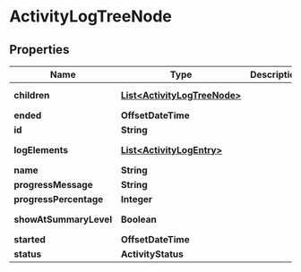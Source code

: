

# ActivityLogTreeNode


## Properties

Name | Type | Description | Notes
------------ | ------------- | ------------- | -------------
**children** | [**List&lt;ActivityLogTreeNode&gt;**](ActivityLogTreeNode.md) |  |  [optional] [readonly]
**ended** | **OffsetDateTime** |  |  [optional]
**id** | **String** |  |  [optional]
**logElements** | [**List&lt;ActivityLogEntry&gt;**](ActivityLogEntry.md) |  |  [optional] [readonly]
**name** | **String** |  |  [optional]
**progressMessage** | **String** |  |  [optional]
**progressPercentage** | **Integer** |  |  [optional]
**showAtSummaryLevel** | **Boolean** |  |  [optional] [readonly]
**started** | **OffsetDateTime** |  |  [optional]
**status** | **ActivityStatus** |  |  [optional]



